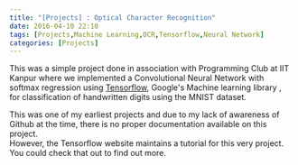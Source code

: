 ```yaml
---
title: "[Projects] : Optical Character Recognition"
date: 2016-04-10 22:10
tags: [Projects,Machine Learning,OCR,Tensorflow,Neural Network]
categories: [Projects]
---
```


This was a simple project done in association with Programming Club at IIT Kanpur where we implemented a Convolutional Neural Network with softmax regression using [Tensorflow](https://www.tensorflow.org/), Google's Machine learning library , for classification of handwritten digits using the MNIST dataset. 

This was one of my earliest projects and due to my lack of awareness of Github at the time, there is no proper documentation available on this project.  
However, the Tensorflow website maintains a tutorial for this very project. You could check that out to find out more.
